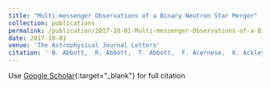 ```yaml
---
title: "Multi-messenger Observations of a Binary Neutron Star Merger"
collection: publications
permalink: /publication/2017-10-01-Multi-messenger-Observations-of-a-Binary-Neutron-Star-Merger
date: 2017-10-01
venue: 'The Astrophysical Journal Letters'
citation: ' B. Abbott,  R. Abbott,  T. Abbott,  F. Acernese,  K. Ackley,  C. Adams,  T. Adams,  P. Addesso,  R. Adhikari,  V. Adya,  C. Affeldt,  M. Afrough,  B. Agarwal,  M. Agathos,  K. Agatsuma,  N. Aggarwal,  O. Aguiar,  L. Aiello,  A. Ain,  P. Ajith,  B. Allen,  G. Allen,  A. Allocca,  P. Altin,  A. Amato,  A. Ananyeva,  S. Anderson,  W. Anderson,  S. Angelova,  S. Antier,  S. Appert,  K. Arai,  M. Araya,  J. Areeda,  N. Arnaud,  K. Arun,  S. Ascenzi,  G. Ashton,  M. Ast,  S. Aston,  P. Astone,  D. Atallah,  P. Aufmuth,  C. Aulbert,  K. AultONeal,  C. Austin,  A. Avila-Alvarez,  S. Babak,  P. Bacon,  M. Bader,  S. Bae,  P. Baker,  F. Baldaccini,  G. Ballardin,  S. Ballmer,  S. Banagiri,  J. Barayoga,  S. Barclay,  B. Barish,  D. Barker,  K. Barkett,  F. Barone,  B. Barr,  L. Barsotti,  M. Barsuglia,  D. Barta,  S. Barthelmy,  J. Bartlett,  I. Bartos,  R. Bassiri,  A. Basti,  J. Batch,  M. Bawaj,  J. Bayley,  M. Bazzan,  B. Bécsy,  C. Beer,  M. Bejger,  I. Belahcene,  A. Bell,  B. Berger,  G. Bergmann,  J. Bero,  C. Berry,  D. Bersanetti,  A. Bertolini,  J. Betzwieser,  S. Bhagwat,  R. Bhandare,  I. Bilenko,  G. Billingsley,  C. Billman,  J. Birch,  R. Birney,  O. Birnholtz,  S. Biscans,  S. Biscoveanu,  A. Bisht,  M. Bitossi,  C. Biwer,  M. Bizouard,  J. Blackburn,  J. Blackman,  C. Blair,  D. Blair,  R. Blair,  S. Bloemen,  O. Bock,  N. Bode,  M. Boer,  G. Bogaert,  A. Bohe,  F. Bondu,  E. Bonilla,  R. Bonnand,  B. Boom,  R. Bork,  V. Boschi,  S. Bose,  K. Bossie,  Y. Bouffanais,  A. Bozzi,  C. Bradaschia,  P. Brady,  M. Branchesi,  J. Brau,  T. Briant,  A. Brillet,  M. Brinkmann,  V. Brisson,  P. Brockill,  J. Broida,  A. Brooks,  D. Brown,  D. Brown,  S. Brunett,  C. Buchanan,  A. Buikema,  T. Bulik,  H. Bulten,  A. Buonanno,  D. Buskulic,  C. Buy,  R. Byer,  M. Cabero,  L. Cadonati,  G. Cagnoli,  C. Cahillane,  J. Calderón Bustillo,  T. Callister,  E. Calloni,  J. Camp,  M. Canepa,  P. Canizares,  K. Cannon,  H. Cao,  J. Cao,  C. Capano,  E. Capocasa,  F. Carbognani,  S. Caride,  M. Carney,  J. Casanueva Diaz,  C. Casentini,  S. Caudill,  M. Cavaglià,  F. Cavalier,  R. Cavalieri,  G. Cella,  C. Cepeda,  P. Cerdá-Durán,  G. Cerretani,  E. Cesarini,  S. Chamberlin,  M. Chan,  S. Chao,  P. Charlton,  E. Chase,  E. Chassande-Mottin,  D. Chatterjee,  K. Chatziioannou,  B. Cheeseboro,  H. Chen,  X. Chen,  Y. Chen,  H. Cheng,  H. Chia,  A. Chincarini,  A. Chiummo,  T. Chmiel,  H. Cho,  M. Cho,  J. Chow,  N. Christensen,  Q. Chu,  A. Chua,  S. Chua,  A. Chung,  S. Chung,  G. Ciani,  R. Ciolfi,  C. Cirelli,  A. Cirone,  F. Clara,  J. Clark,  P. Clearwater,  F. Cleva,  C. Cocchieri,  E. Coccia,  P. Cohadon,  D. Cohen,  A. Colla,  C. Collette,  L. Cominsky,  Jr. Constancio,  L. Conti,  S. Cooper,  P. Corban,  T. Corbitt,  I. Cordero-Carrión,  K. Corley,  N. Cornish,  A. Corsi,  S. Cortese,  C. Costa,  M. Coughlin,  S. Coughlin,  J. Coulon,  S. Countryman,  P. Couvares,  P. Covas,  E. Cowan,  D. Coward,  M. Cowart,  D. Coyne,  R. Coyne,  J. Creighton,  T. Creighton,  J. Cripe,  S. Crowder,  T. Cullen,  A. Cumming,  L. Cunningham,  E. Cuoco,  T. Dal Canton,  G. Dálya,  S. Danilishin,  S. D&apos;Antonio,  K. Danzmann,  A. Dasgupta,  C. Da Silva Costa,  V. Dattilo,  I. Dave,  M. Davier,  D. Davis,  E. Daw,  B. Day,  S. De,  D. DeBra,  J. Degallaix,  M. De Laurentis,  S. Deléglise,  W. Del Pozzo,  N. Demos,  T. Denker,  T. Dent,  R. De Pietri,  V. Dergachev,  R. De Rosa,  R. DeRosa,  C. De Rossi,  R. DeSalvo,  O. de Varona,  J. Devenson,  S. Dhurandhar,  M. Díaz,  L. Di Fiore,  M. Di Giovanni,  T. Di Girolamo,  A. Di Lieto,  S. Di Pace,  I. Di Palma,  F. Di Renzo,  Z. Doctor,  V. Dolique,  F. Donovan,  K. Dooley,  S. Doravari,  I. Dorrington,  R. Douglas,  M. Dovale Álvarez,  T. Downes,  M. Drago,  C. Dreissigacker,  J. Driggers,  Z. Du,  M. Ducrot,  P. Dupej,  S. Dwyer,  T. Edo,  M. Edwards,  A. Effler,  P. Ehrens,  J. Eichholz,  S. Eikenberry,  R. Eisenstein,  R. Essick,  D. Estevez,  Z. Etienne,  T. Etzel,  M. Evans,  T. Evans,  M. Factourovich,  V. Fafone,  H. Fair,  S. Fairhurst,  X. Fan,  S. Farinon,  B. Farr,  W. Farr,  E. Fauchon-Jones,  M. Favata,  M. Fays,  C. Fee,  H. Fehrmann,  J. Feicht,  M. Fejer,  A. Fernandez-Galiana,  I. Ferrante,  E. Ferreira,  F. Ferrini,  F. Fidecaro,  D. Finstad,  I. Fiori,  D. Fiorucci,  M. Fishbach,  R. Fisher,  M. Fitz-Axen,  R. Flaminio,  M. Fletcher,  H. Fong,  J. Font,  P. Forsyth,  S. Forsyth,  J. Fournier,  S. Frasca,  F. Frasconi,  Z. Frei,  A. Freise,  R. Frey,  V. Frey,  E. Fries,  P. Fritschel,  V. Frolov,  P. Fulda,  M. Fyffe,  H. Gabbard,  B. Gadre,  S. Gaebel,  J. Gair,  L. Gammaitoni,  M. Ganija,  S. Gaonkar,  C. Garcia-Quiros,  F. Garufi,  B. Gateley,  S. Gaudio,  G. Gaur,  V. Gayathri,  N. Gehrels,  G. Gemme,  E. Genin,  A. Gennai,  D. George,  J. George,  L. Gergely,  V. Germain,  S. Ghonge,  Abhirup Ghosh,  Archisman Ghosh,  S. Ghosh,  J. Giaime,  K. Giardina,  A. Giazotto,  K. Gill,  L. Glover,  E. Goetz,  R. Goetz,  S. Gomes,  B. Goncharov,  G. González,  J. Gonzalez Castro,  A. Gopakumar,  M. Gorodetsky,  S. Gossan,  M. Gosselin,  R. Gouaty,  A. Grado,  C. Graef,  M. Granata,  A. Grant,  S. Gras,  C. Gray,  G. Greco,  A. Green,  E. Gretarsson,  B. Griswold,  P. Groot,  H. Grote,  S. Grunewald,  P. Gruning,  G. Guidi,  X. Guo,  A. Gupta,  M. Gupta,  K. Gushwa,  E. Gustafson,  R. Gustafson,  O. Halim,  B. Hall,  E. Hall,  E. Hamilton,  G. Hammond,  M. Haney,  M. Hanke,  J. Hanks,  C. Hanna,  M. Hannam,  O. Hannuksela,  J. Hanson,  T. Hardwick,  J. Harms,  G. Harry,  I. Harry,  M. Hart,  C. Haster,  K. Haughian,  J. Healy,  A. Heidmann,  M. Heintze,  H. Heitmann,  P. Hello,  G. Hemming,  M. Hendry,  I. Heng,  J. Hennig,  A. Heptonstall,  M. Heurs,  S. Hild,  T. Hinderer,  D. Hoak,  D. Hofman,  K. Holt,  D. Holz,  P. Hopkins,  C. Horst,  J. Hough,  E. Houston,  E. Howell,  A. Hreibi,  Y. Hu,  E. Huerta,  D. Huet,  B. Hughey,  S. Husa,  S. Huttner,  T. Huynh-Dinh,  N. Indik,  R. Inta,  G. Intini,  H. Isa,  J. Isac,  M. Isi,  B. Iyer,  K. Izumi,  T. Jacqmin,  K. Jani,  P. Jaranowski,  S. Jawahar,  F. Jiménez-Forteza,  W. Johnson,  D. Jones,  R. Jones,  R. Jonker,  L. Ju,  J. Junker,  C. Kalaghatgi,  V. Kalogera,  B. Kamai,  S. Kandhasamy,  G. Kang,  J. Kanner,  S. Kapadia,  S. Karki,  K. Karvinen,  M. Kasprzack,  M. Katolik,  E. Katsavounidis,  W. Katzman,  S. Kaufer,  K. Kawabe,  F. Kéfélian,  D. Keitel,  A. Kemball,  R. Kennedy,  C. Kent,  J. Key,  F. Khalili,  I. Khan,  S. Khan,  Z. Khan,  E. Khazanov,  N. Kijbunchoo,  Chunglee Kim,  J. Kim,  K. Kim,  W. Kim,  W. Kim,  Y. Kim,  S. Kimbrell,  E. King,  P. King,  M. Kinley-Hanlon,  R. Kirchhoff,  J. Kissel,  L. Kleybolte,  S. Klimenko,  T. Knowles,  P. Koch,  S. Koehlenbeck,  S. Koley,  V. Kondrashov,  A. Kontos,  M. Korobko,  W. Korth,  I. Kowalska,  D. Kozak,  C. Krämer,  V. Kringel,  B. Krishnan,  A. Królak,  G. Kuehn,  P. Kumar,  R. Kumar,  S. Kumar,  L. Kuo,  A. Kutynia,  S. Kwang,  B. Lackey,  K. Lai,  M. Landry,  R. Lang,  J. Lange,  B. Lantz,  R. Lanza,  S. Larson,  A. Lartaux-Vollard,  P. Lasky,  M. Laxen,  A. Lazzarini,  C. Lazzaro,  P. Leaci,  S. Leavey,  C. Lee,  H. Lee,  H. Lee,  H. Lee,  K. Lee,  J. Lehmann,  A. Lenon,  M. Leonardi,  N. Leroy,  N. Letendre,  Y. Levin,  T. Li,  S. Linker,  T. Littenberg,  J. Liu,  R. Lo,  N. Lockerbie,  L. London,  J. Lord,  M. Lorenzini,  V. Loriette,  M. Lormand,  G. Losurdo,  J. Lough,  C. Lousto,  G. Lovelace,  H. Lück,  D. Lumaca,  A. Lundgren,  R. Lynch,  Y. Ma,  R. Macas,  S. Macfoy,  B. Machenschalk,  M. MacInnis,  D. Macleod,  I. Magaña Hernandez,  F. Magaña-Sandoval,  L. Magaña Zertuche,  R. Magee,  E. Majorana,  I. Maksimovic,  N. Man,  V. Mandic,  V. Mangano,  G. Mansell,  M. Manske,  M. Mantovani,  F. Marchesoni,  F. Marion,  S. Márka,  Z. Márka,  C. Markakis,  A. Markosyan,  A. Markowitz,  E. Maros,  A. Marquina,  P. Marsh,  F. Martelli,  L. Martellini,  I. Martin,  R. Martin,  D. Martynov,  K. Mason,  E. Massera,  A. Masserot,  T. Massinger,  M. Masso-Reid,  S. Mastrogiovanni,  A. Matas,  F. Matichard,  L. Matone,  N. Mavalvala,  N. Mazumder,  R. McCarthy,  D. McClelland,  S. McCormick,  L. McCuller,  S. McGuire,  G. McIntyre,  J. McIver,  D. McManus,  L. McNeill,  T. McRae,  S. McWilliams,  D. Meacher,  G. Meadors,  M. Mehmet,  J. Meidam,  E. Mejuto-Villa,  A. Melatos,  G. Mendell,  R. Mercer,  E. Merilh,  M. Merzougui,  S. Meshkov,  C. Messenger,  C. Messick,  R. Metzdorff,  P. Meyers,  H. Miao,  C. Michel,  H. Middleton,  E. Mikhailov,  L. Milano,  A. Miller,  B. Miller,  J. Miller,  M. Millhouse,  M. Milovich-Goff,  O. Minazzoli,  Y. Minenkov,  J. Ming,  C. Mishra,  S. Mitra,  V. Mitrofanov,  G. Mitselmakher,  R. Mittleman,  D. Moffa,  A. Moggi,  K. Mogushi,  M. Mohan,  S. Mohapatra,  M. Montani,  C. Moore,  D. Moraru,  G. Moreno,  S. Morriss,  B. Mours,  C. Mow-Lowry,  G. Mueller,  A. Muir,  Arunava Mukherjee,  D. Mukherjee,  S. Mukherjee,  N. Mukund,  A. Mullavey,  J. Munch,  E. Muñiz,  M. Muratore,  P. Murray,  K. Napier,  I. Nardecchia,  L. Naticchioni,  R. Nayak,  J. Neilson,  G. Nelemans,  T. Nelson,  M. Nery,  A. Neunzert,  L. Nevin,  J. Newport,  G. Newton,  K. Ng,  P. Nguyen,  T. Nguyen,  D. Nichols,  A. Nielsen,  S. Nissanke,  A. Nitz,  A. Noack,  F. Nocera,  D. Nolting,  C. North,  L. Nuttall,  J. Oberling,  G. O&apos;Dea,  G. Ogin,  J. Oh,  S. Oh,  F. Ohme,  M. Okada,  M. Oliver,  P. Oppermann,  Richard Oram,  B. O&apos;Reilly,  R. Ormiston,  L. Ortega,  R. O&apos;Shaughnessy,  S. Ossokine,  D. Ottaway,  H. Overmier,  B. Owen,  A. Pace,  J. Page,  M. Page,  A. Pai,  S. Pai,  J. Palamos,  O. Palashov,  C. Palomba,  A. Pal-Singh,  Howard Pan,  Huang-Wei Pan,  B. Pang,  P. Pang,  C. Pankow,  F. Pannarale,  B. Pant,  F. Paoletti,  A. Paoli,  M. Papa,  A. Parida,  W. Parker,  D. Pascucci,  A. Pasqualetti,  R. Passaquieti,  D. Passuello,  M. Patil,  B. Patricelli,  B. Pearlstone,  M. Pedraza,  R. Pedurand,  L. Pekowsky,  A. Pele,  S. Penn,  C. Perez,  A. Perreca,  L. Perri,  H. Pfeiffer,  M. Phelps,  O. Piccinni,  M. Pichot,  F. Piergiovanni,  V. Pierro,  G. Pillant,  L. Pinard,  I. Pinto,  M. Pirello,  M. Pitkin,  M. Poe,  R. Poggiani,  P. Popolizio,  E. Porter,  A. Post,  J. Powell,  J. Prasad,  J. Pratt,  G. Pratten,  V. Predoi,  T. Prestegard,  L. Price,  M. Prijatelj,  M. Principe,  S. Privitera,  G. Prodi,  L. Prokhorov,  O. Puncken,  M. Punturo,  P. Puppo,  M. Pürrer,  H. Qi,  V. Quetschke,  E. Quintero,  R. Quitzow-James,  F. Raab,  D. Rabeling,  H. Radkins,  P. Raffai,  S. Raja,  C. Rajan,  B. Rajbhandari,  M. Rakhmanov,  K. Ramirez,  A. Ramos-Buades,  P. Rapagnani,  V. Raymond,  M. Razzano,  J. Read,  T. Regimbau,  L. Rei,  S. Reid,  D. Reitze,  W. Ren,  S. Reyes,  F. Ricci,  P. Ricker,  S. Rieger,  K. Riles,  M. Rizzo,  N. Robertson,  R. Robie,  F. Robinet,  A. Rocchi,  L. Rolland,  J. Rollins,  V. Roma,  R. Romano,  C. Romel,  J. Romie,  D. Rosińska,  M. Ross,  S. Rowan,  A. Rüdiger,  P. Ruggi,  G. Rutins,  K. Ryan,  S. Sachdev,  T. Sadecki,  L. Sadeghian,  M. Sakellariadou,  L. Salconi,  M. Saleem,  F. Salemi,  A. Samajdar,  L. Sammut,  L. Sampson,  E. Sanchez,  L. Sanchez,  N. Sanchis-Gual,  V. Sandberg,  J. Sanders,  B. Sassolas,  B. Sathyaprakash,  P. Saulson,  O. Sauter,  R. Savage,  A. Sawadsky,  P. Schale,  M. Scheel,  J. Scheuer,  J. Schmidt,  P. Schmidt,  R. Schnabel,  R. Schofield,  A. Schönbeck,  E. Schreiber,  D. Schuette,  B. Schulte,  B. Schutz,  S. Schwalbe,  J. Scott,  S. Scott,  E. Seidel,  D. Sellers,  A. Sengupta,  D. Sentenac,  V. Sequino,  A. Sergeev,  D. Shaddock,  T. Shaffer,  A. Shah,  M. Shahriar,  M. Shaner,  L. Shao,  B. Shapiro,  P. Shawhan,  A. Sheperd,  D. Shoemaker,  D. Shoemaker,  K. Siellez,  X. Siemens,  M. Sieniawska,  D. Sigg,  A. Silva,  L. Singer,  A. Singh,  A. Singhal,  A. Sintes,  B. Slagmolen,  B. Smith,  J. Smith,  R. Smith,  S. Somala,  E. Son,  J. Sonnenberg,  B. Sorazu,  F. Sorrentino,  T. Souradeep,  A. Spencer,  A. Srivastava,  K. Staats,  A. Staley,  M. Steinke,  J. Steinlechner,  S. Steinlechner,  D. Steinmeyer,  S. Stevenson,  R. Stone,  D. Stops,  K. Strain,  G. Stratta,  S. Strigin,  A. Strunk,  R. Sturani,  A. Stuver,  T. Summerscales,  L. Sun,  S. Sunil,  J. Suresh,  P. Sutton,  B. Swinkels,  M. Szczepańczyk,  M. Tacca,  S. Tait,  C. Talbot,  D. Talukder,  D. Tanner,  M. Tápai,  A. Taracchini,  J. Tasson,  J. Taylor,  R. Taylor,  S. Tewari,  T. Theeg,  F. Thies,  E. Thomas,  M. Thomas,  P. Thomas,  K. Thorne,  K. Thorne,  E. Thrane,  S. Tiwari,  V. Tiwari,  K. Tokmakov,  K. Toland,  M. Tonelli,  Z. Tornasi,  A. Torres-Forné,  C. Torrie,  D. Töyrä,  F. Travasso,  G. Traylor,  J. Trinastic,  M. Tringali,  L. Trozzo,  K. Tsang,  M. Tse,  R. Tso,  L. Tsukada,  D. Tsuna,  D. Tuyenbayev,  K. Ueno,  D. Ugolini,  C. Unnikrishnan,  A. Urban,  S. Usman,  H. Vahlbruch,  G. Vajente,  G. Valdes,  N. van Bakel,  M. van Beuzekom,  J. van den Brand,  C. Van Den Broeck,  D. Vander-Hyde,  L. van der Schaaf,  J. van Heijningen,  A. van Veggel,  M. Vardaro,  V. Varma,  S. Vass,  M. Vasúth,  A. Vecchio,  G. Vedovato,  J. Veitch,  P. Veitch,  K. Venkateswara,  G. Venugopalan,  D. Verkindt,  F. Vetrano,  A. Viceré,  A. Viets,  S. Vinciguerra,  D. Vine,  J. Vinet,  S. Vitale,  T. Vo,  H. Vocca,  C. Vorvick,  S. Vyatchanin,  A. Wade,  L. Wade,  M. Wade,  R. Walet,  M. Walker,  L. Wallace,  S. Walsh,  G. Wang,  H. Wang,  J. Wang,  W. Wang,  Y. Wang,  R. Ward,  J. Warner,  M. Was,  J. Watchi,  B. Weaver,  L. Wei,  M. Weinert,  A. Weinstein,  R. Weiss,  L. Wen,  E. Wessel,  P. Wessels,  J. Westerweck,  T. Westphal,  K. Wette,  J. Whelan,  S. Whitcomb,  B. Whiting,  C. Whittle,  D. Wilken,  D. Williams,  R. Williams,  A. Williamson,  J. Willis,  B. Willke,  M. Wimmer,  W. Winkler,  C. Wipf,  H. Wittel,  G. Woan,  J. Woehler,  J. Wofford,  K. Wong,  J. Worden,  J. Wright,  D. Wu,  D. Wysocki,  S. Xiao,  H. Yamamoto,  C. Yancey,  L. Yang,  M. Yap,  M. Yazback,  Hang Yu,  Haocun Yu,  M. Yvert,  A. Zadrożny,  M. Zanolin,  T. Zelenova,  J. Zendri,  M. Zevin,  L. Zhang,  M. Zhang,  T. Zhang,  Y. Zhang,  C. Zhao,  M. Zhou,  Z. Zhou,  S. Zhu,  X. Zhu,  A. Zimmerman,  M. Zucker,  J. Zweizig,  C. Wilson-Hodge,  E. Bissaldi,  L. Blackburn,  M. Briggs,  E. Burns,  W. Cleveland,  V. Connaughton,  M. Gibby,  M. Giles,  A. Goldstein,  R. Hamburg,  P. Jenke,  C. Hui,  R. Kippen,  D. Kocevski,  S. McBreen,  C. Meegan,  W. Paciesas,  S. Poolakkil,  R. Preece,  J. Racusin,  O. Roberts,  M. Stanbro,  P. Veres,  A. von Kienlin,  Fermi GBM,  V. Savchenko,  C. Ferrigno,  E. Kuulkers,  A. Bazzano,  E. Bozzo,  S. Brandt,  J. Chenevez,  T. Courvoisier,  R. Diehl,  A. Domingo,  L. Hanlon,  E. Jourdain,  P. Laurent,  F. Lebrun,  A. Lutovinov,  A. Martin-Carrillo,  S. Mereghetti,  L. Natalucci,  J. Rodi,  J. Roques,  R. Sunyaev,  P. Ubertini,  M. Aartsen,  M. Ackermann,  J. Adams,  J. Aguilar,  M. Ahlers,  M. Ahrens,  I. Samarai,  D. Altmann,  K. Andeen,  T. Anderson,  I. Ansseau,  G. Anton,  C. Argüelles,  J. Auffenberg,  S. Axani,  H. Bagherpour,  X. Bai,  J. Barron,  S. Barwick,  V. Baum,  R. Bay,  J. Beatty,  J. Becker Tjus,  E. Bernardini,  D. Besson,  G. Binder,  D. Bindig,  E. Blaufuss,  S. Blot,  C. Bohm,  M. Börner,  F. Bos,  D. Bose,  S. Böser,  O. Botner,  E. Bourbeau,  J. Bourbeau,  F. Bradascio,  J. Braun,  L. Brayeur,  M. Brenzke,  H. Bretz,  S. Bron,  J. Brostean-Kaiser,  A. Burgman,  T. Carver,  J. Casey,  M. Casier,  E. Cheung,  D. Chirkin,  A. Christov,  K. Clark,  L. Classen,  S. Coenders,  G. Collin,  J. Conrad,  D. Cowen,  R. Cross,  M. Day,  J. de André,  C. De Clercq,  J. DeLaunay,  H. Dembinski,  S. De Ridder,  P. Desiati,  K. de Vries,  G. de Wasseige,  M. de With,  T. DeYoung,  J. Díaz-Vélez,  V. di Lorenzo,  H. Dujmovic,  J. Dumm,  M. Dunkman,  E. Dvorak,  B. Eberhardt,  T. Ehrhardt,  B. Eichmann,  P. Eller,  P. Evenson,  S. Fahey,  A. Fazely,  J. Felde,  K. Filimonov,  C. Finley,  S. Flis,  A. Franckowiak,  E. Friedman,  T. Fuchs,  T. Gaisser,  J. Gallagher,  L. Gerhardt,  K. Ghorbani,  W. Giang,  T. Glauch,  T. Glüsenkamp,  A. Goldschmidt,  J. Gonzalez,  D. Grant,  Z. Griffith,  C. Haack,  A. Hallgren,  F. Halzen,  K. Hanson,  D. Hebecker,  D. Heereman,  K. Helbing,  R. Hellauer,  S. Hickford,  J. Hignight,  G. Hill,  K. Hoffman,  R. Hoffmann,  B. Hokanson-Fasig,  K. Hoshina,  F. Huang,  M. Huber,  K. Hultqvist,  M. Hünnefeld,  S. In,  A. Ishihara,  E. Jacobi,  G. Japaridze,  M. Jeong,  K. Jero,  B. Jones,  P. Kalaczynski,  W. Kang,  A. Kappes,  T. Karg,  A. Karle,  M. Kauer,  A. Keivani,  J. Kelley,  A. Kheirandish,  J. Kim,  M. Kim,  T. Kintscher,  J. Kiryluk,  T. Kittler,  S. Klein,  G. Kohnen,  R. Koirala,  H. Kolanoski,  L. Köpke,  C. Kopper,  S. Kopper,  J. Koschinsky,  D. Koskinen,  M. Kowalski,  K. Krings,  M. Kroll,  G. Krückl,  J. Kunnen,  S. Kunwar,  N. Kurahashi,  T. Kuwabara,  A. Kyriacou,  M. Labare,  J. Lanfranchi,  M. Larson,  F. Lauber,  M. Lesiak-Bzdak,  M. Leuermann,  Q. Liu,  L. Lu,  J. Lünemann,  W. Luszczak,  J. Madsen,  G. Maggi,  K. Mahn,  S. Mancina,  R. Maruyama,  K. Mase,  R. Maunu,  F. McNally,  K. Meagher,  M. Medici,  M. Meier,  T. Menne,  G. Merino,  T. Meures,  S. Miarecki,  J. Micallef,  G. Momenté,  T. Montaruli,  R. Moore,  M. Moulai,  R. Nahnhauer,  P. Nakarmi,  U. Naumann,  G. Neer,  H. Niederhausen,  S. Nowicki,  D. Nygren,  A. Obertacke Pollmann,  A. Olivas,  A. O&apos;Murchadha,  T. Palczewski,  H. Pandya,  D. Pankova,  P. Peiffer,  J. Pepper,  C. Pérez de los Heros,  D. Pieloth,  E. Pinat,  P. Price,  G. Przybylski,  C. Raab,  L. Rädel,  M. Rameez,  K. Rawlins,  I. Rea,  R. Reimann,  B. Relethford,  M. Relich,  E. Resconi,  W. Rhode,  M. Richman,  S. Robertson,  M. Rongen,  C. Rott,  T. Ruhe,  D. Ryckbosch,  D. Rysewyk,  T. Sälzer,  S. Sanchez Herrera,  A. Sandrock,  J. Sandroos,  M. Santander,  S. Sarkar,  S. Sarkar,  K. Satalecka,  P. Schlunder,  T. Schmidt,  A. Schneider,  S. Schoenen,  S. Schöneberg,  L. Schumacher,  D. Seckel,  S. Seunarine,  J. Soedingrekso,  D. Soldin,  M. Song,  G. Spiczak,  C. Spiering,  J. Stachurska,  M. Stamatikos,  T. Stanev,  A. Stasik,  J. Stettner,  A. Steuer,  T. Stezelberger,  R. Stokstad,  A. Stössl,  N. Strotjohann,  T. Stuttard,  G. Sullivan,  M. Sutherland,  I. Taboada,  J. Tatar,  F. Tenholt,  S. Ter-Antonyan,  A. Terliuk,  G. Tešić,  S. Tilav,  P. Toale,  M. Tobin,  S. Toscano,  D. Tosi,  M. Tselengidou,  C. Tung,  A. Turcati,  C. Turley,  B. Ty,  E. Unger,  M. Usner,  J. Vandenbroucke,  W. Van Driessche,  N. van Eijndhoven,  S. Vanheule,  J. van Santen,  M. Vehring,  E. Vogel,  M. Vraeghe,  C. Walck,  A. Wallace,  M. Wallraff,  F. Wandler,  N. Wandkowsky,  A. Waza,  C. Weaver,  M. Weiss,  C. Wendt,  J. Werthebach,  B. Whelan,  K. Wiebe,  C. Wiebusch,  L. Wille,  D. Williams,  L. Wills,  M. Wolf,  T. Wood,  E. Woolsey,  K. Woschnagg,  D. Xu,  X. Xu,  Y. Xu,  J. Yanez,  G. Yodh,  S. Yoshida,  T. Yuan,  M. Zoll,  A. Balasubramanian,  S. Mate,  V. Bhalerao,  D. Bhattacharya,  A. Vibhute,  G. Dewangan,  A. Rao,  S. Vadawale,  D. Svinkin,  K. Hurley,  R. Aptekar,  D. Frederiks,  S. Golenetskii,  A. Kozlova,  A. Lysenko,  Ph. Oleynik,  A. Tsvetkova,  M. Ulanov,  T. Cline,  T. Li,  S. Xiong,  S. Zhang,  F. Lu,  L. Song,  X. Cao,  Z. Chang,  G. Chen,  L. Chen,  T. Chen,  Y. Chen,  Y. Chen,  Y. Chen,  W. Cui,  W. Cui,  J. Deng,  Y. Dong,  Y. Du,  M. Fu,  G. Gao,  H. Gao,  M. Gao,  M. Ge,  Y. Gu,  J. Guan,  C. Guo,  D. Han,  W. Hu,  Y. Huang,  J. Huo,  S. Jia,  L. Jiang,  W. Jiang,  J. Jin,  Y. Jin,  B. Li,  C. Li,  G. Li,  M. Li,  W. Li,  X. Li,  X. Li,  X. Li,  Y. Li,  Z. Li,  Z. Li,  X. Liang,  J. Liao,  C. Liu,  G. Liu,  H. Liu,  S. Liu,  X. Liu,  Y. Liu,  Y. Liu,  B. Lu,  X. Lu,  T. Luo,  X. Ma,  B. Meng,  Y. Nang,  J. Nie,  G. Ou,  J. Qu,  N. Sai,  L. Sun,  Y. Tan,  L. Tao,  W. Tao,  Y. Tuo,  G. Wang,  H. Wang,  J. Wang,  W. Wang,  Y. Wang,  X. Wen,  B. Wu,  M. Wu,  G. Xiao,  H. Xu,  Y. Xu,  L. Yan,  J. Yang,  S. Yang,  Y. Yang,  A. Zhang,  C. Zhang,  C. Zhang,  F. Zhang,  H. Zhang,  J. Zhang,  Q. Zhang,  S. Zhang,  T. Zhang,  W. Zhang,  W. Zhang,  W. Zhang,  Y. Zhang,  Y. Zhang,  Y. Zhang,  Y. Zhang,  Z. Zhang,  Z. Zhang,  H. Zhao,  J. Zhao,  X. Zhao,  S. Zheng,  Y. Zhu,  Y. Zhu,  C. Zou,  A. Albert,  M. André,  M. Anghinolfi,  M. Ardid,  J. Aubert,  J. Aublin,  T. Avgitas,  B. Baret,  J. Barrios-Martí,  S. Basa,  B. Belhorma,  V. Bertin,  S. Biagi,  R. Bormuth,  S. Bourret,  M. Bouwhuis,  H. Brânzaş,  R. Bruijn,  J. Brunner,  J. Busto,  A. Capone,  L. Caramete,  J. Carr,  S. Celli,  R. Cherkaoui El Moursli,  T. Chiarusi,  M. Circella,  J. Coelho,  A. Coleiro,  R. Coniglione,  H. Costantini,  P. Coyle,  A. Creusot,  A. Díaz,  A. Deschamps,  G. De Bonis,  C. Distefano,  I. Di Palma,  A. Domi,  C. Donzaud,  D. Dornic,  D. Drouhin,  T. Eberl,  I. El Bojaddaini,  N. El Khayati,  D. Elsässer,  A. Enzenhöfer,  A. Ettahiri,  F. Fassi,  I. Felis,  L. Fusco,  P. Gay,  V. Giordano,  H. Glotin,  T. Grégoire,  R. Ruiz,  K. Graf,  S. Hallmann,  H. van Haren,  A. Heijboer,  Y. Hello,  J. Hernández-Rey,  J. Hössl,  J. Hofestädt,  C. Hugon,  G. Illuminati,  C. James,  M. de Jong,  M. Jongen,  M. Kadler,  O. Kalekin,  U. Katz,  D. Kiessling,  A. Kouchner,  M. Kreter,  I. Kreykenbohm,  V. Kulikovskiy,  C. Lachaud,  R. Lahmann,  D. Lefèvre,  E. Leonora,  M. Lotze,  S. Loucatos,  M. Marcelin,  A. Margiotta,  A. Marinelli,  J. Martínez-Mora,  R. Mele,  K. Melis,  T. Michael,  P. Migliozzi,  A. Moussa,  S. Navas,  E. Nezri,  M. Organokov,  G. Păvălaş,  C. Pellegrino,  C. Perrina,  P. Piattelli,  V. Popa,  T. Pradier,  L. Quinn,  C. Racca,  G. Riccobene,  A. Sánchez-Losa,  M. Saldaña,  I. Salvadori,  D. Samtleben,  M. Sanguineti,  P. Sapienza,  C. Sieger,  M. Spurio,  Th. Stolarczyk,  M. Taiuti,  Y. Tayalati,  A. Trovato,  D. Turpin,  C. Tönnis,  B. Vallage,  V. Van Elewyck,  F. Versari,  D. Vivolo,  A. Vizzoca,  J. Wilms,  J. Zornoza,  J. Zúñiga,  A. Beardmore,  A. Breeveld,  D. Burrows,  S. Cenko,  G. Cusumano,  A. D&apos;Aì,  M. de Pasquale,  S. Emery,  P. Evans,  P. Giommi,  C. Gronwall,  J. Kennea,  H. Krimm,  N. Kuin,  A. Lien,  F. Marshall,  A. Melandri,  J. Nousek,  S. Oates,  J. Osborne,  C. Pagani,  K. Page,  D. Palmer,  M. Perri,  M. Siegel,  B. Sbarufatti,  G. Tagliaferri,  A. Tohuvavohu,  M. Tavani,  F. Verrecchia,  A. Bulgarelli,  Y. Evangelista,  L. Pacciani,  M. Feroci,  C. Pittori,  A. Giuliani,  E. Del Monte,  I. Donnarumma,  A. Argan,  A. Trois,  A. Ursi,  M. Cardillo,  G. Piano,  F. Longo,  F. Lucarelli,  P. Munar-Adrover,  F. Fuschino,  C. Labanti,  M. Marisaldi,  G. Minervini,  V. Fioretti,  N. Parmiggiani,  F. Gianotti,  M. Trifoglio,  G. Di Persio,  L. Antonelli,  G. Barbiellini,  P. Caraveo,  P. Cattaneo,  E. Costa,  S. Colafrancesco,  F. D&apos;Amico,  A. Ferrari,  A. Morselli,  F. Paoletti,  P. Picozza,  M. Pilia,  A. Rappoldi,  P. Soffitta,  S. Vercellone,  R. Foley,  D. Coulter,  C. Kilpatrick,  M. Drout,  A. Piro,  B. Shappee,  M. Siebert,  J. Simon,  N. Ulloa,  D. Kasen,  B. Madore,  A. Murguia-Berthier,  Y. Pan,  J. Prochaska,  E. Ramirez-Ruiz,  A. Rest,  C. Rojas-Bravo,  E. Berger,  M. Soares-Santos,  J. Annis,  K. Alexander,  S. Allam,  E. Balbinot,  P. Blanchard,  D. Brout,  R. Butler,  R. Chornock,  E. Cook,  P. Cowperthwaite,  H. Diehl,  A. Drlica-Wagner,  M. Drout,  F. Durret,  T. Eftekhari,  D. Finley,  W. Fong,  J. Frieman,  C. Fryer,  J. García-Bellido,  R. Gruendl,  W. Hartley,  K. Herner,  R. Kessler,  H. Lin,  P. Lopes,  A. Lourenço,  R. Margutti,  J. Marshall,  T. Matheson,  G. Medina,  B. Metzger,  R. Muñoz,  J. Muir,  M. Nicholl,  P. Nugent,  A. Palmese,  F. Paz-Chinchón,  E. Quataert,  M. Sako,  M. Sauseda,  D. Schlegel,  D. Scolnic,  L. Secco,  N. Smith,  F. Sobreira,  V. Villar,  A. Vivas,  W. Wester,  P. Williams,  B. Yanny,  A. Zenteno,  Y. Zhang,  T. Abbott,  M. Banerji,  K. Bechtol,  A. Benoit-Lévy,  E. Bertin,  D. Brooks,  E. Buckley-Geer,  D. Burke,  D. Capozzi,  A. Carnero Rosell,  M. Carrasco Kind,  F. Castander,  M. Crocce,  C. Cunha,  C. D&apos;Andrea,  L. da Costa,  C. Davis,  D. DePoy,  S. Desai,  J. Dietrich,  T. Eifler,  E. Fernandez,  B. Flaugher,  P. Fosalba,  E. Gaztanaga,  D. Gerdes,  T. Giannantonio,  D. Goldstein,  D. Gruen,  J. Gschwend,  G. Gutierrez,  K. Honscheid,  D. James,  T. Jeltema,  M. Johnson,  M. Johnson,  S. Kent,  E. Krause,  R. Kron,  K. Kuehn,  O. Lahav,  M. Lima,  M. Maia,  M. March,  P. Martini,  R. McMahon,  F. Menanteau,  C. Miller,  R. Miquel,  J. Mohr,  R. Nichol,  R. Ogando,  A. Plazas,  A. Romer,  A. Roodman,  E. Rykoff,  E. Sanchez,  V. Scarpine,  R. Schindler,  M. Schubnell,  I. Sevilla-Noarbe,  E. Sheldon,  M. Smith,  R. Smith,  A. Stebbins,  E. Suchyta,  M. Swanson,  G. Tarle,  R. Thomas,  M. Troxel,  D. Tucker,  V. Vikram,  A. Walker,  R. Wechsler,  J. Weller,  J. Carlin,  M. Gill,  T. Li,  J. Marriner,  E. Neilsen,  J. Haislip,  V. Kouprianov,  D. Reichart,  D. Sand,  L. Tartaglia,  S. Valenti,  S. Yang,  S. Benetti,  E. Brocato,  S. Campana,  E. Cappellaro,  S. Covino,  P. D&apos;Avanzo,  V. D&apos;Elia,  F. Getman,  G. Ghirlanda,  G. Ghisellini,  L. Limatola,  L. Nicastro,  E. Palazzi,  E. Pian,  S. Piranomonte,  A. Possenti,  A. Rossi,  O. Salafia,  L. Tomasella,  L. Amati,  L. Antonelli,  M. Bernardini,  F. Bufano,  M. Capaccioli,  P. Casella,  M. Dadina,  G. De Cesare,  A. Di Paola,  G. Giuffrida,  A. Giunta,  G. Israel,  M. Lisi,  E. Maiorano,  M. Mapelli,  N. Masetti,  A. Pescalli,  L. Pulone,  R. Salvaterra,  P. Schipani,  M. Spera,  A. Stamerra,  L. Stella,  V. Testa,  M. Turatto,  D. Vergani,  G. Aresu,  M. Bachetti,  F. Buffa,  M. Burgay,  M. Buttu,  T. Caria,  E. Carretti,  V. Casasola,  P. Castangia,  G. Carboni,  S. Casu,  R. Concu,  A. Corongiu,  G. Deiana,  E. Egron,  A. Fara,  F. Gaudiomonte,  V. Gusai,  A. Ladu,  S. Loru,  S. Leurini,  L. Marongiu,  A. Melis,  G. Melis,  Carlo Migoni,  Sabrina Milia,  Alessandro Navarrini,  A. Orlati,  P. Ortu,  S. Palmas,  A. Pellizzoni,  D. Perrodin,  T. Pisanu,  S. Poppi,  S. Righini,  A. Saba,  G. Serra,  M. Serrau,  M. Stagni,  G. Surcis,  V. Vacca,  G. Vargiu,  L. Hunt,  Z. Jin,  S. Klose,  C. Kouveliotou,  P. Mazzali,  P. Møller,  L. Nava,  T. Piran,  J. Selsing,  S. Vergani,  K. Wiersema,  K. Toma,  A. Higgins,  C. Mundell,  S. di Serego Alighieri,  D. Gótz,  W. Gao,  A. Gomboc,  L. Kaper,  S. Kobayashi,  D. Kopac,  J. Mao,  R. Starling,  I. Steele,  A. van der Horst,  F. Acero,  W. Atwood,  L. Baldini,  G. Barbiellini,  D. Bastieri,  B. Berenji,  R. Bellazzini,  E. Bissaldi,  R. Blandford,  E. Bloom,  R. Bonino,  E. Bottacini,  J. Bregeon,  R. Buehler,  S. Buson,  R. Cameron,  R. Caputo,  P. Caraveo,  E. Cavazzuti,  A. Chekhtman,  C. Cheung,  J. Chiang,  S. Ciprini,  J. Cohen-Tanugi,  L. Cominsky,  D. Costantin,  A. Cuoco,  F. D&apos;Ammando,  F. de Palma,  S. Digel,  N. Di Lalla,  M. Di Mauro,  L. Di Venere,  R. Dubois,  S. Fegan,  W. Focke,  A. Franckowiak,  Y. Fukazawa,  S. Funk,  P. Fusco,  F. Gargano,  D. Gasparrini,  N. Giglietto,  F. Giordano,  M. Giroletti,  T. Glanzman,  D. Green,  M. Grondin,  L. Guillemot,  S. Guiriec,  A. Harding,  D. Horan,  G. Jóhannesson,  T. Kamae,  S. Kensei,  M. Kuss,  G. La Mura,  L. Latronico,  M. Lemoine-Goumard,  F. Longo,  F. Loparco,  M. Lovellette,  P. Lubrano,  J. Magill,  S. Maldera,  A. Manfreda,  M. Mazziotta,  J. McEnery,  M. Meyer,  P. Michelson,  N. Mirabal,  M. Monzani,  E. Moretti,  A. Morselli,  I. Moskalenko,  M. Negro,  E. Nuss,  R. Ojha,  N. Omodei,  M. Orienti,  E. Orlando,  M. Palatiello,  V. Paliya,  D. Paneque,  M. Pesce-Rollins,  F. Piron,  T. Porter,  G. Principe,  S. Rainò,  R. Rando,  M. Razzano,  S. Razzaque,  A. Reimer,  O. Reimer,  T. Reposeur,  L. Rochester,  P. Saz Parkinson,  C. Sgrò,  E. Siskind,  F. Spada,  G. Spandre,  D. Suson,  M. Takahashi,  Y. Tanaka,  J. Thayer,  J. Thayer,  D. Thompson,  L. Tibaldo,  D. Torres,  E. Torresi,  E. Troja,  T. Venters,  G. Vianello,  G. Zaharijas,  J. Allison,  K. Bannister,  D. Dobie,  D. Kaplan,  E. Lenc,  C. Lynch,  T. Murphy,  E. Sadler,  ATCA: Australia Telescope Compact Array,  A. Hotan,  C. James,  S. Oslowski,  W. Raja,  R. Shannon,  M. Whiting,  ASKAP: Australian SKA Pathfinder,  I. Arcavi,  D. Howell,  C. McCully,  G. Hosseinzadeh,  D. Hiramatsu,  D. Poznanski,  J. Barnes,  M. Zaltzman,  S. Vasylyev,  D. Maoz,  J. Cooke,  M. Bailes,  C. Wolf,  A. Deller,  C. Lidman,  L. Wang,  B. Gendre,  I. Andreoni,  K. Ackley,  T. Pritchard,  M. Bessell,  S. Chang,  A. Möller,  C. Onken,  R. Scalzo,  R. Ridden-Harper,  R. Sharp,  B. Tucker,  T. Farrell,  E. Elmer,  S. Johnston,  V. Venkatraman Krishnan,  E. Keane,  J. Green,  A. Jameson,  L. Hu,  B. Ma,  T. Sun,  X. Wu,  X. Wang,  Z. Shang,  Y. Hu,  M. Ashley,  X. Yuan,  X. Li,  C. Tao,  Z. Zhu,  H. Zhang,  N. Suntzeff,  J. Zhou,  J. Yang,  B. Orange,  D. Morris,  A. Cucchiara,  T. Giblin,  A. Klotz,  J. Staff,  P. Thierry,  B. Schmidt,  DWF (Deeper,  Faster program,  N. Tanvir,  A. Levan,  Z. Cano,  A. de Ugarte-Postigo,  C. González-Fernández,  J. Greiner,  J. Hjorth,  M. Irwin,  T. Krühler,  I. Mandel,  B. Milvang-Jensen,  P. O&apos;Brien,  E. Rol,  S. Rosetti,  S. Rosswog,  A. Rowlinson,  D. Steeghs,  C. Thöne,  K. Ulaczyk,  D. Watson,  S. Bruun,  R. Cutter,  R. Figuera Jaimes,  Y. Fujii,  A. Fruchter,  B. Gompertz,  P. Jakobsson,  G. Hodosan,  U. Jèrgensen,  T. Kangas,  D. Kann,  M. Rabus,  S. Schrøder,  E. Stanway,  R. Wijers,  V. Lipunov,  E. Gorbovskoy,  V. Kornilov,  N. Tyurina,  P. Balanutsa,  A. Kuznetsov,  D. Vlasenko,  R. Podesta,  C. Lopez,  F. Podesta,  H. Levato,  C. Saffe,  C. Mallamaci,  N. Budnev,  O. Gress,  D. Kuvshinov,  I. Gorbunov,  V. Vladimirov,  D. Zimnukhov,  A. Gabovich,  V. Yurkov,  Yu. Sergienko,  R. Rebolo,  M. Serra-Ricart,  A. Tlatov,  Yu. Ishmuhametova,  F. Abe,  K. Aoki,  W. Aoki,  Y. Asakura,  S. Baar,  S. Barway,  I. Bond,  M. Doi,  F. Finet,  T. Fujiyoshi,  H. Furusawa,  S. Honda,  R. Itoh,  N. Kanda,  K. Kawabata,  M. Kawabata,  J. Kim,  S. Koshida,  D. Kuroda,  C. Lee,  W. Liu,  K. Matsubayashi,  S. Miyazaki,  K. Morihana,  T. Morokuma,  K. Motohara,  K. Murata,  H. Nagai,  H. Nagashima,  T. Nagayama,  T. Nakaoka,  F. Nakata,  R. Ohsawa,  T. Ohshima,  K. Ohta,  H. Okita,  T. Saito,  Y. Saito,  S. Sako,  Y. Sekiguchi,  T. Sumi,  A. Tajitsu,  J. Takahashi,  M. Takayama,  Y. Tamura,  I. Tanaka,  M. Tanaka,  T. Terai,  N. Tominaga,  P. Tristram,  M. Uemura,  Y. Utsumi,  M. Yamaguchi,  N. Yasuda,  M. Yoshida,  T. Zenko,  S. Adams,  G. Anupama,  J. Bally,  S. Barway,  E. Bellm,  N. Blagorodnova,  C. Cannella,  P. Chandra,  D. Chatterjee,  T. Clarke,  B. Cobb,  D. Cook,  C. Copperwheat,  K. De,  S. Emery,  U. Feindt,  K. Foster,  O. Fox,  D. Frail,  C. Fremling,  C. Frohmaier,  J. Garcia,  S. Ghosh,  S. Giacintucci,  A. Goobar,  O. Gottlieb,  B. Grefenstette,  G. Hallinan,  F. Harrison,  M. Heida,  G. Helou,  A. Ho,  A. Horesh,  K. Hotokezaka,  W. Ip,  R. Itoh,  Bob Jacobs,  J. Jencson,  D. Kasen,  M. Kasliwal,  N. Kassim,  H. Kim,  B. Kiran,  N. Kuin,  S. Kulkarni,  T. Kupfer,  R. Lau,  K. Madsen,  P. Mazzali,  A. Miller,  H. Miyasaka,  K. Mooley,  S. Myers,  E. Nakar,  C. Ngeow,  P. Nugent,  E. Ofek,  N. Palliyaguru,  M. Pavana,  D. Perley,  W. Peters,  S. Pike,  T. Piran,  H. Qi,  R. Quimby,  J. Rana,  S. Rosswog,  F. Rusu,  E. Sadler,  A. Van Sistine,  J. Sollerman,  Y. Xu,  L. Yan,  Y. Yatsu,  P. Yu,  C. Zhang,  W. Zhao,  K. Chambers,  M. Huber,  A. Schultz,  J. Bulger,  H. Flewelling,  E. Magnier,  T. Lowe,  R. Wainscoat,  C. Waters,  M. Willman,  K. Ebisawa,  C. Hanyu,  S. Harita,  T. Hashimoto,  K. Hidaka,  T. Hori,  M. Ishikawa,  N. Isobe,  W. Iwakiri,  H. Kawai,  N. Kawai,  T. Kawamuro,  T. Kawase,  Y. Kitaoka,  K. Makishima,  M. Matsuoka,  T. Mihara,  T. Morita,  K. Morita,  S. Nakahira,  M. Nakajima,  Y. Nakamura,  H. Negoro,  S. Oda,  A. Sakamaki,  R. Sasaki,  M. Serino,  M. Shidatsu,  R. Shimomukai,  Y. Sugawara,  S. Sugita,  M. Sugizaki,  Y. Tachibana,  Y. Takao,  A. Tanimoto,  H. Tomida,  Y. Tsuboi,  H. Tsunemi,  Y. Ueda,  S. Ueno,  S. Yamada,  K. Yamaoka,  M. Yamauchi,  F. Yatabe,  T. Yoneyama,  T. Yoshii,  D. Coward,  H. Crisp,  D. Macpherson,  I. Andreoni,  R. Laugier,  K. Noysena,  A. Klotz,  B. Gendre,  P. Thierry,  D. Turpin,  TZAC Consortium,  M. Im,  C. Choi,  J. Kim,  Y. Yoon,  G. Lim,  S. Lee,  C. Lee,  S. Kim,  S. Ko,  J. Joe,  M. Kwon,  P. Kim,  S. Lim,  J. Choi,  J. Fynbo,  D. Malesani,  D. Xu,  Nordic Optical Telescope,  S. Smartt,  A. Jerkstrand,  E. Kankare,  S. Sim,  M. Fraser,  C. Inserra,  K. Maguire,  G. Leloudas,  M. Magee,  L. Shingles,  K. Smith,  D. Young,  R. Kotak,  A. Gal-Yam,  J. Lyman,  D. Homan,  C. Agliozzo,  J. Anderson,  C. Angus,  C. Ashall,  C. Barbarino,  F. Bauer,  M. Berton,  M. Botticella,  M. Bulla,  G. Cannizzaro,  R. Cartier,  A. Cikota,  P. Clark,  A. De Cia,  M. Della Valle,  M. Dennefeld,  L. Dessart,  G. Dimitriadis,  N. Elias-Rosa,  R. Firth,  A. Flörs,  C. Frohmaier,  L. Galbany,  S. González-Gaitán,  M. Gromadzki,  C. Gutiérrez,  A. Hamanowicz,  J. Harmanen,  K. Heintz,  M. Hernandez,  S. Hodgkin,  I. Hook,  L. Izzo,  P. James,  P. Jonker,  W. Kerzendorf,  Z. Kostrzewa-Rutkowska,  M. Kromer,  H. Kuncarayakti,  A. Lawrence,  I. Manulis,  S. Mattila,  O. McBrien,  A. Müller,  J. Nordin,  D. O&apos;Neill,  F. Onori,  J. Palmerio,  A. Pastorello,  F. Patat,  G. Pignata,  P. Podsiadlowski,  A. Razza,  T. Reynolds,  R. Roy,  A. Ruiter,  K. Rybicki,  L. Salmon,  M. Pumo,  S. Prentice,  I. Seitenzahl,  M. Smith,  J. Sollerman,  M. Sullivan,  H. Szegedi,  F. Taddia,  S. Taubenberger,  G. Terreran,  B. Van Soelen,  J. Vos,  N. Walton,  D. Wright,  Ł. Wyrzykowski,  O. Yaron,  <author pre=”(”>ePESSTO,  T. Chen,  T. Krühler,  P. Schady,  P. Wiseman,  J. Greiner,  A. Rau,  T. Schweyer,  S. Klose,  A. Nicuesa Guelbenzu,  N. Palliyaguru,  Texas Tech University,  M. Shara,  T. Williams,  P. Vaisanen,  S. Potter,  E. Romero Colmenero,  S. Crawford,  D. Buckley,  J. Mao,  M. Díaz,  L. Macri,  D. García Lambas,  C. Mendes de Oliveira,  J. Nilo Castellón,  T. Ribeiro,  B. Sánchez,  W. Schoenell,  L. Abramo,  S. Akras,  J. Alcaniz,  R. Artola,  M. Beroiz,  S. Bonoli,  J. Cabral,  R. Camuccio,  V. Chavushyan,  P. Coelho,  C. Colazo,  M. Costa-Duarte,  H. Cuevas Larenas,  M. Domínguez Romero,  D. Dultzin,  D. Fernández,  J. García,  C. Girardini,  D. Gonçalves,  T. Gonçalves,  S. Gurovich,  Y. Jiménez-Teja,  A. Kanaan,  M. Lares,  R. Lopes de Oliveira,  O. López-Cruz,  R. Melia,  A. Molino,  N. Padilla,  T. Peñuela,  V. Placco,  C. Quiñones,  A. Ramírez Rivera,  V. Renzi,  L. Riguccini,  E. Ríos-López,  H. Rodriguez,  L. Sampedro,  M. Schneiter,  L. Sodré,  M. Starck,  S. Torres-Flores,  M. Tornatore,  A. Zadrożny,  M. Castillo,  A. Castro-Tirado,  J. Tello,  Y. Hu,  B. Zhang,  R. Cunniffe,  A. Castellón,  D. Hiriart,  M. Caballero-García,  M. Jelínek,  P. Kubánek,  C. Pérez del Pulgar,  I. Park,  S. Jeong,  J. Castro Cerón,  S. Pandey,  P. Yock,  R. Querel,  Y. Fan,  C. Wang,  A. Beardsley,  I. Brown,  B. Crosse,  D. Emrich,  T. Franzen,  B. Gaensler,  L. Horsley,  M. Johnston-Hollitt,  D. Kenney,  M. Morales,  D. Pallot,  M. Sokolowski,  K. Steele,  S. Tingay,  C. Trott,  M. Walker,  R. Wayth,  A. Williams,  C. Wu,  MWA: Murchison Widefield Array,  A. Yoshida,  T. Sakamoto,  Y. Kawakubo,  K. Yamaoka,  I. Takahashi,  Y. Asaoka,  S. Ozawa,  S. Torii,  Y. Shimizu,  T. Tamura,  W. Ishizaki,  M. Cherry,  S. Ricciarini,  A. Penacchioni,  P. Marrocchesi,  A. Pozanenko,  A. Volnova,  E. Mazaeva,  P. Minaev,  M. Krugov,  A. Kusakin,  I. Reva,  A. Moskvitin,  V. Rumyantsev,  R. Inasaridze,  E. Klunko,  N. Tungalag,  S. Schmalz,  O. Burhonov,  H. Abdalla,  A. Abramowski,  F. Aharonian,  F. Ait Benkhali,  E. Angüner,  M. Arakawa,  M. Arrieta,  P. Aubert,  M. Backes,  A. Balzer,  M. Barnard,  Y. Becherini,  J. Becker Tjus,  D. Berge,  S. Bernhard,  K. Bernlöhr,  R. Blackwell,  M. Böttcher,  C. Boisson,  J. Bolmont,  S. Bonnefoy,  P. Bordas,  J. Bregeon,  F. Brun,  P. Brun,  M. Bryan,  M. Büchele,  T. Bulik,  M. Capasso,  S. Caroff,  A. Carosi,  S. Casanova,  M. Cerruti,  N. Chakraborty,  R. Chaves,  A. Chen,  J. Chevalier,  S. Colafrancesco,  B. Condon,  J. Conrad,  I. Davids,  J. Decock,  C. Deil,  J. Devin,  P. deWilt,  L. Dirson,  A. Djannati-Ataï,  A. Donath,  L. O&apos;C. Drury,  K. Dutson,  J. Dyks,  T. Edwards,  K. Egberts,  G. Emery,  J. Ernenwein,  S. Eschbach,  C. Farnier,  S. Fegan,  M. Fernandes,  A. Fiasson,  G. Fontaine,  S. Funk,  M. Füssling,  S. Gabici,  Y. Gallant,  T. Garrigoux,  F. Gaté,  G. Giavitto,  B. Giebels,  D. Glawion,  J. Glicenstein,  D. Gottschall,  M. Grondin,  J. Hahn,  M. Haupt,  J. Hawkes,  G. Heinzelmann,  G. Henri,  G. Hermann,  J. Hinton,  W. Hofmann,  C. Hoischen,  T. Holch,  M. Holler,  D. Horns,  A. Ivascenko,  H. Iwasaki,  A. Jacholkowska,  M. Jamrozy,  D. Jankowsky,  F. Jankowsky,  M. Jingo,  L. Jouvin,  I. Jung-Richardt,  M. Kastendieck,  K. Katarzyński,  M. Katsuragawa,  D. Kerszberg,  D. Khangulyan,  B. Khélifi,  J. King,  S. Klepser,  D. Klochkov,  W. Kluźniak,  Nu. Komin,  K. Kosack,  S. Krakau,  M. Kraus,  P. Krüger,  H. Laffon,  G. Lamanna,  J. Lau,  J. Lees,  J. Lefaucheur,  A. Lemière,  M. Lemoine-Goumard,  J. Lenain,  E. Leser,  T. Lohse,  M. Lorentz,  R. Liu,  I. Lypova,  D. Malyshev,  V. Marandon,  A. Marcowith,  C. Mariaud,  R. Marx,  G. Maurin,  N. Maxted,  M. Mayer,  P. Meintjes,  M. Meyer,  A. Mitchell,  R. Moderski,  M. Mohamed,  L. Mohrmann,  K. Morå,  E. Moulin,  T. Murach,  S. Nakashima,  M. de Naurois,  H. Ndiyavala,  F. Niederwanger,  J. Niemiec,  L. Oakes,  P. O&apos;Brien,  H. Odaka,  S. Ohm,  M. Ostrowski,  I. Oya,  M. Padovani,  M. Panter,  R. Parsons,  N. Pekeur,  G. Pelletier,  C. Perennes,  P. Petrucci,  B. Peyaud,  Q. Piel,  S. Pita,  V. Poireau,  H. Poon,  D. Prokhorov,  H. Prokoph,  G. Pühlhofer,  M. Punch,  A. Quirrenbach,  S. Raab,  R. Rauth,  A. Reimer,  O. Reimer,  M. Renaud,  R. de los Reyes,  F. Rieger,  L. Rinchiuso,  C. Romoli,  G. Rowell,  B. Rudak,  C. Rulten,  V. Sahakian,  S. Saito,  D. Sanchez,  A. Santangelo,  M. Sasaki,  R. Schlickeiser,  F. Schüssler,  A. Schulz,  U. Schwanke,  S. Schwemmer,  M. Seglar-Arroyo,  M. Settimo,  A. Seyffert,  N. Shafi,  I. Shilon,  K. Shiningayamwe,  R. Simoni,  H. Sol,  F. Spanier,  M. Spir-Jacob,  Ł. Stawarz,  R. Steenkamp,  C. Stegmann,  C. Steppa,  I. Sushch,  T. Takahashi,  J. Tavernet,  T. Tavernier,  A. Taylor,  R. Terrier,  L. Tibaldo,  D. Tiziani,  M. Tluczykont,  C. Trichard,  M. Tsirou,  N. Tsuji,  R. Tuffs,  Y. Uchiyama,  D. van der Walt,  C. van Eldik,  C. van Rensburg,  B. van Soelen,  G. Vasileiadis,  J. Veh,  C. Venter,  A. Viana,  P. Vincent,  J. Vink,  F. Voisin,  H. Völk,  T. Vuillaume,  Z. Wadiasingh,  S. Wagner,  P. Wagner,  R. Wagner,  R. White,  A. Wierzcholska,  P. Willmann,  A. Wörnlein,  D. Wouters,  R. Yang,  D. Zaborov,  M. Zacharias,  R. Zanin,  A. Zdziarski,  A. Zech,  F. Zefi,  A. Ziegler,  J. Zorn,  N. Żywucka,  R. Fender,  J. Broderick,  A. Rowlinson,  R. Wijers,  A. Stewart,  S. ter Veen,  A. Shulevski,  M. Kavic,  J. Simonetti,  C. League,  J. Tsai,  K. Obenberger,  K. Nathaniel,  G. Taylor,  J. Dowell,  S. Liebling,  J. Estes,  M. Lippert,  I. Sharma,  P. Vincent,  B. Farella,  LWA: Wavelength Array,  A. Abeysekara,  A. Albert,  R. Alfaro,  C. Alvarez,  R. Arceo,  J. Arteaga-Velázquez,  D. Avila Rojas,  H. Ayala Solares,  A. Barber,  J. Becerra Gonzalez,  A. Becerril,  E. Belmont-Moreno,  S. BenZvi,  D. Berley,  A. Bernal,  J. Braun,  C. Brisbois,  K. Caballero-Mora,  T. Capistrán,  A. Carramiñana,  S. Casanova,  M. Castillo,  U. Cotti,  J. Cotzomi,  S. Coutiño de León,  C. De León,  E. De la Fuente,  R. Diaz Hernandez,  S. Dichiara,  B. Dingus,  M. DuVernois,  J. Díaz-Vélez,  R. Ellsworth,  K. Engel,  O. Enríquez-Rivera,  D. Fiorino,  H. Fleischhack,  N. Fraija,  J. García-González,  F. Garfias,  M. Gerhardt,  A. Gonzõlez Muñoz,  M. González,  J. Goodman,  Z. Hampel-Arias,  J. Harding,  S. Hernandez,  A. Hernandez-Almada,  B. Hona,  P. Hüntemeyer,  A. Iriarte,  A. Jardin-Blicq,  V. Joshi,  S. Kaufmann,  D. Kieda,  A. Lara,  R. Lauer,  D. Lennarz,  H. León Vargas,  J. Linnemann,  A. Longinotti,  G. Raya,  R. Luna-García,  R. López-Coto,  K. Malone,  S. Marinelli,  O. Martinez,  I. Martinez-Castellanos,  J. Martínez-Castro,  H. Martínez-Huerta,  J. Matthews,  P. Miranda-Romagnoli,  E. Moreno,  M. Mostafá,  L. Nellen,  M. Newbold,  M. Nisa,  R. Noriega-Papaqui,  R. Pelayo,  J. Pretz,  E. Pérez-Pérez,  Z. Ren,  C. Rho,  C. Rivière,  D. Rosa-González,  M. Rosenberg,  E. Ruiz-Velasco,  H. Salazar,  F. Salesa Greus,  A. Sandoval,  M. Schneider,  H. Schoorlemmer,  G. Sinnis,  A. Smith,  R. Springer,  P. Surajbali,  O. Tibolla,  K. Tollefson,  I. Torres,  T. Ukwatta,  T. Weisgarber,  S. Westerhoff,  I. Wisher,  J. Wood,  T. Yapici,  G. Yodh,  P. Younk,  H. Zhou,  J. Álvarez,  A. Aab,  P. Abreu,  M. Aglietta,  I. Albuquerque,  J. Albury,  I. Allekotte,  A. Almela,  J. Alvarez Castillo,  J. Alvarez-Muñiz,  G. Anastasi,  L. Anchordoqui,  B. Andrada,  S. Andringa,  C. Aramo,  N. Arsene,  H. Asorey,  P. Assis,  G. Avila,  A. Badescu,  A. Balaceanu,  F. Barbato,  R. Barreira Luz,  K. Becker,  J. Bellido,  C. Berat,  M. Bertaina,  X. Bertou,  P. Biermann,  J. Biteau,  S. Blaess,  A. Blanco,  J. Blazek,  C. Bleve,  M. Boháčová,  C. Bonifazi,  N. Borodai,  A. Botti,  J. Brack,  I. Brancus,  T. Bretz,  A. Bridgeman,  F. Briechle,  P. Buchholz,  A. Bueno,  S. Buitink,  M. Buscemi,  K. Caballero-Mora,  L. Caccianiga,  A. Cancio,  F. Canfora,  R. Caruso,  A. Castellina,  F. Catalani,  G. Cataldi,  L. Cazon,  A. Chavez,  J. Chinellato,  J. Chudoba,  R. Clay,  A. Cobos Cerutti,  R. Colalillo,  A. Coleman,  L. Collica,  M. Coluccia,  R. Conceição,  G. Consolati,  F. Contreras,  M. Cooper,  S. Coutu,  C. Covault,  J. Cronin,  S. D&apos;Amico,  B. Daniel,  S. Dasso,  K. Daumiller,  B. Dawson,  J. Day,  R. de Almeida,  S. de Jong,  G. De Mauro,  J. de Mello Neto,  I. De Mitri,  J. de Oliveira,  V. de Souza,  J. Debatin,  O. Deligny,  M. Díaz Castro,  F. Diogo,  C. Dobrigkeit,  J. D&apos;Olivo,  Q. Dorosti,  R. Dos Anjos,  M. Dova,  A. Dundovic,  J. Ebr,  R. Engel,  M. Erdmann,  M. Erfani,  C. Escobar,  J. Espadanal,  A. Etchegoyen,  H. Falcke,  J. Farmer,  G. Farrar,  A. Fauth,  N. Fazzini,  F. Feldbusch,  F. Fenu,  B. Fick,  J. Figueira,  A. Filipčič,  M. Freire,  T. Fujii,  A. Fuster,  R. Gaïor,  B. García,  F. Gaté,  H. Gemmeke,  A. Gherghel-Lascu,  P. Ghia,  U. Giaccari,  M. Giammarchi,  M. Giller,  D. Głas,  C. Glaser,  G. Golup,  M. Gómez Berisso,  P. Gómez Vitale,  N. González,  A. Gorgi,  M. Gottowik,  A. Grillo,  T. Grubb,  F. Guarino,  G. Guedes,  R. Halliday,  M. Hampel,  P. Hansen,  D. Harari,  T. Harrison,  V. Harvey,  A. Haungs,  T. Hebbeker,  D. Heck,  P. Heimann,  A. Herve,  G. Hill,  C. Hojvat,  E. Holt,  P. Homola,  J. Hörandel,  P. Horvath,  M. Hrabovský,  T. Huege,  J. Hulsman,  A. Insolia,  P. Isar,  I. Jandt,  J. Johnsen,  M. Josebachuili,  J. Jurysek,  A. Kääpä,  K. Kampert,  B. Keilhauer,  N. Kemmerich,  J. Kemp,  R. Kieckhafer,  H. Klages,  M. Kleifges,  J. Kleinfeller,  R. Krause,  N. Krohm,  D. Kuempel,  G. Kukec Mezek,  N. Kunka,  A. Kuotb Awad,  B. Lago,  D. LaHurd,  R. Lang,  M. Lauscher,  R. Legumina,  M. Leigui de Oliveira,  A. Letessier-Selvon,  I. Lhenry-Yvon,  K. Link,  D. Lo Presti,  L. Lopes,  R. López,  A. López Casado,  R. Lorek,  Q. Luce,  A. Lucero,  M. Malacari,  M. Mallamaci,  D. Mandat,  P. Mantsch,  A. Mariazzi,  I. Maris,  G. Marsella,  D. Martello,  H. Martinez,  O. Martínez Bravo,  J. Masías Meza,  H. Mathes,  S. Mathys,  J. Matthews,  G. Matthiae,  E. Mayotte,  P. Mazur,  C. Medina,  G. Medina-Tanco,  D. Melo,  A. Menshikov,  K. Merenda,  S. Michal,  M. Micheletti,  L. Middendorf,  L. Miramonti,  B. Mitrica,  D. Mockler,  S. Mollerach,  F. Montanet,  C. Morello,  G. Morlino,  A. Müller,  G. Müller,  M. Muller,  S. Müller,  R. Mussa,  I. Naranjo,  P. Nguyen,  M. Niculescu-Oglinzanu,  M. Niechciol,  L. Niemietz,  T. Niggemann,  D. Nitz,  D. Nosek,  V. Novotny,  L. Nožka,  L. Núñez,  F. Oikonomou,  A. Olinto,  M. Palatka,  J. Pallotta,  P. Papenbreer,  G. Parente,  A. Parra,  T. Paul,  M. Pech,  F. Pedreira,  J. P\c ekala,  J. Peña-Rodriguez,  L. Pereira,  M. Perlin,  L. Perrone,  C. Peters,  S. Petrera,  J. Phuntsok,  T. Pierog,  M. Pimenta,  V. Pirronello,  M. Platino,  M. Plum,  J. Poh,  C. Porowski,  R. Prado,  P. Privitera,  M. Prouza,  E. Quel,  S. Querchfeld,  S. Quinn,  R. Ramos-Pollan,  J. Rautenberg,  D. Ravignani,  J. Ridky,  F. Riehn,  M. Risse,  P. Ristori,  V. Rizi,  W. Rodrigues de Carvalho,  G. Rodriguez Fernandez,  J. Rodriguez Rojo,  M. Roncoroni,  M. Roth,  E. Roulet,  A. Rovero,  P. Ruehl,  S. Saffi,  A. Saftoiu,  F. Salamida,  H. Salazar,  A. Saleh,  G. Salina,  F. Sánchez,  P. Sanchez-Lucas,  E. Santos,  E. Santos,  F. Sarazin,  R. Sarmento,  C. Sarmiento-Cano,  R. Sato,  M. Schauer,  V. Scherini,  H. Schieler,  M. Schimp,  D. Schmidt,  O. Scholten,  P. Schovánek,  F. Schröder,  S. Schröder,  A. Schulz,  J. Schumacher,  S. Sciutto,  A. Segreto,  A. Shadkam,  R. Shellard,  G. Sigl,  G. Silli,  R. Šmída,  G. Snow,  P. Sommers,  S. Sonntag,  J. Soriano,  R. Squartini,  D. Stanca,  S. Stanič,  J. Stasielak,  P. Stassi,  M. Stolpovskiy,  F. Strafella,  A. Streich,  F. Suarez,  M. Suarez-Durán,  T. Sudholz,  T. Suomijärvi,  A. Supanitsky,  J. Šupík,  J. Swain,  Z. Szadkowski,  A. Taboada,  O. Taborda,  C. Timmermans,  C. Todero Peixoto,  L. Tomankova,  B. Tomé,  G. Torralba Elipe,  P. Travnicek,  M. Trini,  M. Tueros,  R. Ulrich,  M. Unger,  M. Urban,  J. Valdés Galicia,  I. Valiño,  L. Valore,  G. van Aar,  P. van Bodegom,  A. van den Berg,  A. van Vliet,  E. Varela,  B. Vargas Cárdenas,  R. Vázquez,  D. Veberič,  C. Ventura,  I. Vergara Quispe,  V. Verzi,  J. Vicha,  L. Villaseñor,  S. Vorobiov,  H. Wahlberg,  O. Wainberg,  D. Walz,  A. Watson,  M. Weber,  A. Weindl,  M. Wiedeński,  L. Wiencke,  H. Wilczyński,  M. Wirtz,  D. Wittkowski,  B. Wundheiler,  L. Yang,  A. Yushkov,  E. Zas,  D. Zavrtanik,  M. Zavrtanik,  A. Zepeda,  B. Zimmermann,  M. Ziolkowski,  Z. Zong,  F. Zuccarello,  S. Kim,  S. Schulze,  F. Bauer,  J. Corral-Santana,  I. de Gregorio-Monsalvo,  J. González-López,  D. Hartmann,  C. Ishwara-Chandra,  S. Martín,  A. Mehner,  K. Misra,  M. Michałowski,  L. Resmi,  Z. Paragi,  I. Agudo,  T. An,  R. Beswick,  C. Casadio,  S. Frey,  P. Jonker,  M. Kettenis,  B. Marcote,  J. Moldon,  A. Szomoru,  H. van Langevelde,  J. Yang,  A. Cwiek,  M. Cwiok,  H. Czyrkowski,  R. Dabrowski,  G. Kasprowicz,  L. Mankiewicz,  K. Nawrocki,  R. Opiela,  L. Piotrowski,  G. Wrochna,  M. Zaremba,  A. Żarnecki,  D. Haggard,  M. Nynka,  J. Ruan,  P. Bland,  T. Booler,  H. Devillepoix,  J. de Gois,  P. Hancock,  R. Howie,  J. Paxman,  E. Sansom,  M. Towner,  DFN: Desert Fireball Network,  J. Tonry,  M. Coughlin,  C. Stubbs,  L. Denneau,  A. Heinze,  B. Stalder,  H. Weiland,  R. Eatough,  M. Kramer,  A. Kraus,  High Time Resolution Universe Survey,  E. Troja,  L. Piro,  J. Becerra González,  N. Butler,  O. Fox,  H. Khandrika,  A. Kutyrev,  W. Lee,  R. Ricci,  Jr. Ryan,  R. Sánchez-Ramírez,  S. Veilleux,  A. Watson,  M. Wieringa,  J. Burgess,  H. van Eerten,  C. Fontes,  C. Fryer,  O. Korobkin,  R. Wollaeger,  F. Camilo,  A. Foley,  S. Goedhart,  S. Makhathini,  N. Oozeer,  O. Smirnov,  R. Fender,  P. Woudt,  SKA South Africa/MeerKAT, &quot;Multi-messenger Observations of a Binary Neutron Star Merger.&quot; The Astrophysical Journal Letters, 2017.'
---
```

Use [Google Scholar](https://scholar.google.com/scholar?q=Multi+messenger+Observations+of+a+Binary+Neutron+Star+Merger){:target="_blank"} for full citation